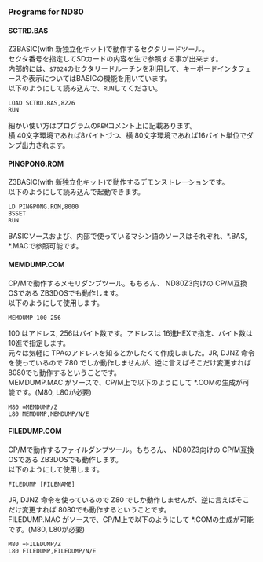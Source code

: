 ### Programs for ND80

#### SCTRD.BAS

Z3BASIC(with 新独立化キット)で動作するセクタリードツール。  
セクタ番号を指定してSDカードの内容を生で参照する事が出来ます。  
内部的には、`$7024`のセクタリードルーチンを利用して、キーボードインタフェースや表示についてはBASICの機能を用いています。  
以下のようにして読み込んで、`RUN`してください。
```
LOAD SCTRD.BAS,8226
RUN
```

細かい使い方はプログラムの`REM`コメント上に記載あります。  
横 40文字環境であれば8バイトづつ、横 80文字環境であれば16バイト単位でダンプ出力されます。

#### PINGPONG.ROM

Z3BASIC(with 新独立化キット)で動作するデモンストレーションです。  
以下のようにして読み込んで起動できます。  
```
LD PINGPONG.ROM,8000
BSSET
RUN
```

BASICソースおよび、内部で使っているマシン語のソースはそれぞれ、*.BAS, *.MACで参照可能です。  

#### MEMDUMP.COM

CP/Mで動作するメモリダンプツール。もちろん、 ND80Z3向けの CP/M互換 OSである ZB3DOSでも動作します。   
以下のようにして使用します。  
```
MEMDUMP 100 256
```
100 はアドレス, 256はバイト数です。アドレスは 16進HEXで指定、バイト数は 10進で指定します。   
元々は気軽に TPAのアドレスを知るとかしたくて作成しました。JR, DJNZ 命令を使っているので Z80 でしか動作しませんが、逆に言えばそこだけ変更すれば 8080でも動作するということです。  
MEMDUMP.MAC がソースで、CP/M上で以下のようにして *.COMの生成が可能です。(M80, L80が必要)  
```
M80 =MEMDUMP/Z
L80 MEMDUMP,MEMDUMP/N/E
```

#### FILEDUMP.COM

CP/Mで動作するファイルダンプツール。もちろん、 ND80Z3向けの CP/M互換 OSである ZB3DOSでも動作します。   
以下のようにして使用します。  
```
FILEDUMP [FILENAME]
```
JR, DJNZ 命令を使っているので Z80 でしか動作しませんが、逆に言えばそこだけ変更すれば 8080でも動作するということです。  
FILEDUMP.MAC がソースで、CP/M上で以下のようにして *.COMの生成が可能です。(M80, L80が必要)  
```
M80 =FILEDUMP/Z
L80 FILEDUMP,FILEDUMP/N/E
```
